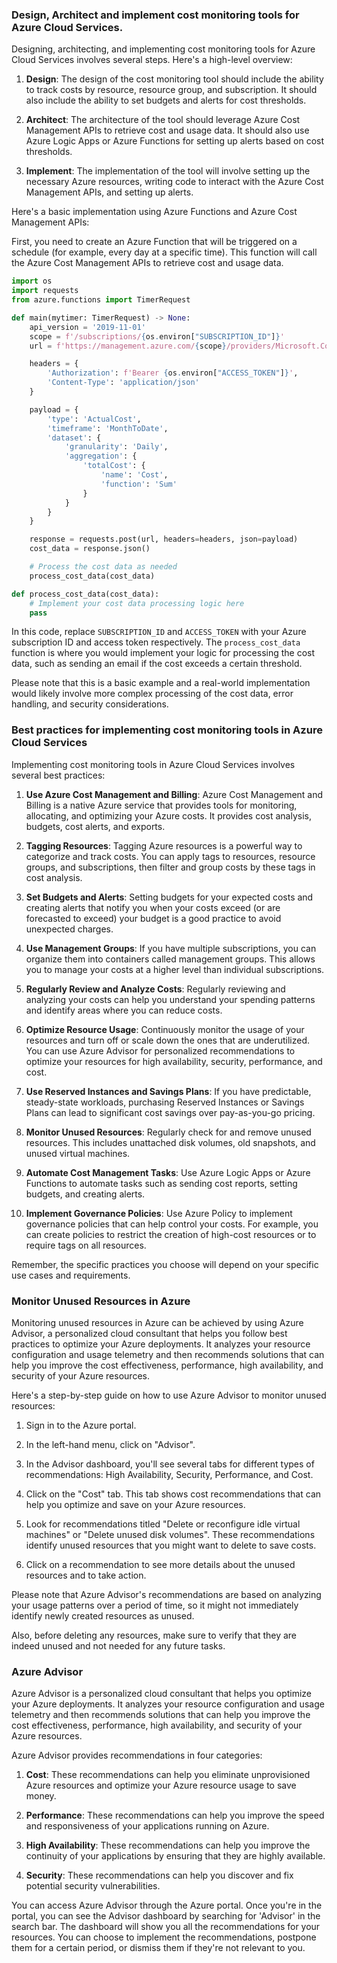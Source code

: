 ### Design, Architect and implement cost monitoring tools for Azure Cloud Services.

Designing, architecting, and implementing cost monitoring tools for Azure Cloud Services involves several steps. Here's a high-level overview:

1. **Design**: The design of the cost monitoring tool should include the ability to track costs by resource, resource group, and subscription. It should also include the ability to set budgets and alerts for cost thresholds.

2. **Architect**: The architecture of the tool should leverage Azure Cost Management APIs to retrieve cost and usage data. It should also use Azure Logic Apps or Azure Functions for setting up alerts based on cost thresholds.

3. **Implement**: The implementation of the tool will involve setting up the necessary Azure resources, writing code to interact with the Azure Cost Management APIs, and setting up alerts.

Here's a basic implementation using Azure Functions and Azure Cost Management APIs:

First, you need to create an Azure Function that will be triggered on a schedule (for example, every day at a specific time). This function will call the Azure Cost Management APIs to retrieve cost and usage data.

```python
import os
import requests
from azure.functions import TimerRequest

def main(mytimer: TimerRequest) -> None:
    api_version = '2019-11-01'
    scope = f'/subscriptions/{os.environ["SUBSCRIPTION_ID"]}'
    url = f'https://management.azure.com/{scope}/providers/Microsoft.CostManagement/Query?api-version={api_version}'

    headers = {
        'Authorization': f'Bearer {os.environ["ACCESS_TOKEN"]}',
        'Content-Type': 'application/json'
    }

    payload = {
        'type': 'ActualCost',
        'timeframe': 'MonthToDate',
        'dataset': {
            'granularity': 'Daily',
            'aggregation': {
                'totalCost': {
                    'name': 'Cost',
                    'function': 'Sum'
                }
            }
        }
    }

    response = requests.post(url, headers=headers, json=payload)
    cost_data = response.json()

    # Process the cost data as needed
    process_cost_data(cost_data)

def process_cost_data(cost_data):
    # Implement your cost data processing logic here
    pass
```

In this code, replace `SUBSCRIPTION_ID` and `ACCESS_TOKEN` with your Azure subscription ID and access token respectively. The `process_cost_data` function is where you would implement your logic for processing the cost data, such as sending an email if the cost exceeds a certain threshold.

Please note that this is a basic example and a real-world implementation would likely involve more complex processing of the cost data, error handling, and security considerations.

### Best practices for implementing cost monitoring tools in Azure Cloud Services

Implementing cost monitoring tools in Azure Cloud Services involves several best practices:

1. **Use Azure Cost Management and Billing**: Azure Cost Management and Billing is a native Azure service that provides tools for monitoring, allocating, and optimizing your Azure costs. It provides cost analysis, budgets, cost alerts, and exports.

2. **Tagging Resources**: Tagging Azure resources is a powerful way to categorize and track costs. You can apply tags to resources, resource groups, and subscriptions, then filter and group costs by these tags in cost analysis.

3. **Set Budgets and Alerts**: Setting budgets for your expected costs and creating alerts that notify you when your costs exceed (or are forecasted to exceed) your budget is a good practice to avoid unexpected charges.

4. **Use Management Groups**: If you have multiple subscriptions, you can organize them into containers called management groups. This allows you to manage your costs at a higher level than individual subscriptions.

5. **Regularly Review and Analyze Costs**: Regularly reviewing and analyzing your costs can help you understand your spending patterns and identify areas where you can reduce costs.

6. **Optimize Resource Usage**: Continuously monitor the usage of your resources and turn off or scale down the ones that are underutilized. You can use Azure Advisor for personalized recommendations to optimize your resources for high availability, security, performance, and cost.

7. **Use Reserved Instances and Savings Plans**: If you have predictable, steady-state workloads, purchasing Reserved Instances or Savings Plans can lead to significant cost savings over pay-as-you-go pricing.

8. **Monitor Unused Resources**: Regularly check for and remove unused resources. This includes unattached disk volumes, old snapshots, and unused virtual machines.

9. **Automate Cost Management Tasks**: Use Azure Logic Apps or Azure Functions to automate tasks such as sending cost reports, setting budgets, and creating alerts.

10. **Implement Governance Policies**: Use Azure Policy to implement governance policies that can help control your costs. For example, you can create policies to restrict the creation of high-cost resources or to require tags on all resources.

Remember, the specific practices you choose will depend on your specific use cases and requirements.


### Monitor Unused Resources in Azure

Monitoring unused resources in Azure can be achieved by using Azure Advisor, a personalized cloud consultant that helps you follow best practices to optimize your Azure deployments. It analyzes your resource configuration and usage telemetry and then recommends solutions that can help you improve the cost effectiveness, performance, high availability, and security of your Azure resources.

Here's a step-by-step guide on how to use Azure Advisor to monitor unused resources:

1. Sign in to the Azure portal.

2. In the left-hand menu, click on "Advisor".

3. In the Advisor dashboard, you'll see several tabs for different types of recommendations: High Availability, Security, Performance, and Cost.

4. Click on the "Cost" tab. This tab shows cost recommendations that can help you optimize and save on your Azure resources.

5. Look for recommendations titled "Delete or reconfigure idle virtual machines" or "Delete unused disk volumes". These recommendations identify unused resources that you might want to delete to save costs.

6. Click on a recommendation to see more details about the unused resources and to take action.

Please note that Azure Advisor's recommendations are based on analyzing your usage patterns over a period of time, so it might not immediately identify newly created resources as unused.

Also, before deleting any resources, make sure to verify that they are indeed unused and not needed for any future tasks.


### Azure Advisor

Azure Advisor is a personalized cloud consultant that helps you optimize your Azure deployments. It analyzes your resource configuration and usage telemetry and then recommends solutions that can help you improve the cost effectiveness, performance, high availability, and security of your Azure resources.

Azure Advisor provides recommendations in four categories:

1. **Cost**: These recommendations can help you eliminate unprovisioned Azure resources and optimize your Azure resource usage to save money.

2. **Performance**: These recommendations can help you improve the speed and responsiveness of your applications running on Azure.

3. **High Availability**: These recommendations can help you improve the continuity of your applications by ensuring that they are highly available.

4. **Security**: These recommendations can help you discover and fix potential security vulnerabilities.

You can access Azure Advisor through the Azure portal. Once you're in the portal, you can see the Advisor dashboard by searching for 'Advisor' in the search bar. The dashboard will show you all the recommendations for your resources. You can choose to implement the recommendations, postpone them for a certain period, or dismiss them if they're not relevant to you.
